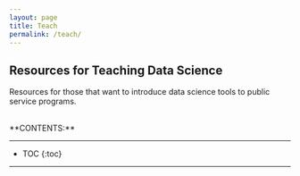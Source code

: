 ```yaml
---
layout: page
title: Teach
permalink: /teach/
---
```




## Resources for Teaching Data Science

Resources for those that want to introduce data science tools to public service programs. 

<br>
**CONTENTS:**

-----------------------

* TOC
{:toc}

-----------------------

<br>

 
